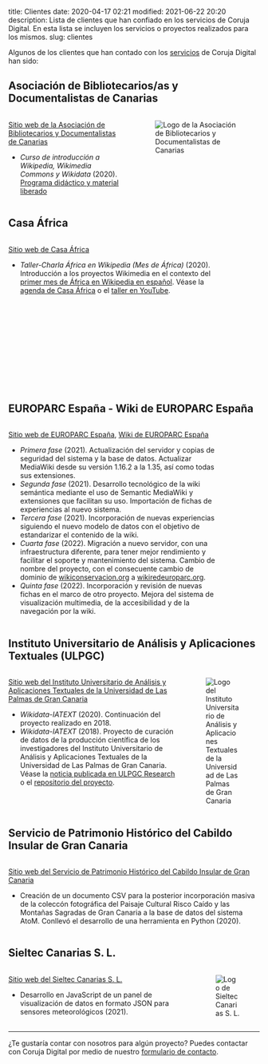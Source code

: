 title: Clientes
date: 2020-04-17 02:21
modified: 2021-06-22 20:20
description: Lista de clientes que han confiado en los servicios de Coruja Digital. En esta lista se incluyen los servicios o proyectos realizados para los mismos.
slug: clientes

Algunos de los clientes que han contado con los [servicios](https://corujadigital.tech/servicios.html) de Coruja Digital han sido:

## Asociación de Bibliotecarios/as y Documentalistas de Canarias

<div class="columns">
<div class="column is-three-fifths">
<p class="is-size-6"><a href="https://bydcanarias.es">Sitio web de la Asociación de Bibliotecarios y Documentalistas de Canarias</a></p>
<ul>
  <li><em>Curso de introducción a Wikipedia, Wikimedia Commons y Wikidata</em> (2020).<br><a href="https://bydcanarias.es/introduccion-wikimedia/">Programa didáctico y material liberado</a></li> 
</ul>
</div>
<div class="column">
<figure class="image has-background-white">
  <img src="theme/byd-canarias_logo.png" alt="Logo de la Asociación de Bibliotecarios y Documentalistas de Canarias" />
</figure>
</div>
</div>

## Casa África

<div class="columns">
<div class="column is-three-fifths">
<p class="is-size-6"><a href="https://casaafrica.es">Sitio web de Casa África</a></p>
<ul>
  <li><em>Taller-Charla África en Wikipedia (Mes de África)</em> (2020). Introducción a los proyectos Wikimedia en el contexto del <a href="https://es.wikipedia.org/wiki/Wikipedia:Mes_de_%C3%81frica/2020">primer mes de África en Wikipedia en español</a>. Véase la <a href="http://www.casafrica.es/agenda_europa_africa.jsp?DS28.PROID=916604">agenda de Casa África</a> o el <a href="https://www.youtube.com/watch?v=faZ8Vhyh4Xw">taller en YouTube</a>. 
</div>
<div class="column">
<figure class="image">
  <img src="theme/casa_africa_logo.jpg" alt="Logo de Casa África" />
</figure>
</div>
</div>

## EUROPARC España - Wiki de EUROPARC España

<div class="columns">
<div class="column is-three-fifths">
<p class="is-size-6"><a href="https://redeuroparc.org">Sitio web de EUROPARC España</a>, <a href="https://wikiredeuroparc.org">Wiki de EUROPARC España</a></p>
<ul>
  <li><em>Primera fase</em> (2021). Actualización del servidor y copias de seguridad del sistema y la base de datos. Actualizar MediaWiki desde su versión 1.16.2 a la 1.35, así como todas sus extensiones.</li>
  <li><em>Segunda fase</em> (2021). Desarrollo tecnológico de la wiki semántica mediante el uso de Semantic MediaWiki y extensiones que facilitan su uso. Importación de fichas de experiencias al nuevo sistema.</li>
  <li><em>Tercera fase</em> (2021). Incorporación de nuevas experiencias siguiendo el nuevo modelo de datos con el objetivo de estandarizar el contenido de la wiki.</li>
  <li><em>Cuarta fase</em> (2022). Migración a nuevo servidor, con una infraestructura diferente, para tener mejor rendimiento y facilitar el soporte y mantenimiento del sistema. Cambio de nombre del proyecto, con el consecuente cambio de dominio de <a href="https://wikiconservacion.org">wikiconservacion.org</a> a <a href="https://wikiredeuroparc.org">wikiredeuroparc.org</a>.</li>
  <li><em>Quinta fase</em> (2022). Incorporación y revisión de nuevas fichas en el marco de otro proyecto. Mejora del sistema de visualización multimedia, de la accesibilidad y de la navegación por la wiki.</li>
</ul>
</div>
<div class="column">
<figure class="image" style="background: white">
  <img src="theme/logo_europarc.png" alt="Logo de EUROPARC España" style="width: 50%" />
</figure>
</div>
</div>

## Instituto Universitario de Análisis y Aplicaciones Textuales (ULPGC)
<div class="columns">
<div class="column is-three-fifths">
<p class="is-size-6"><a href="https://iatext.ulpgc.es">Sitio web del Instituto Universitario de Análisis y Aplicaciones Textuales de la Universidad de Las Palmas de Gran Canaria</a></p>
<ul>
  <li><em>Wikidata-IATEXT</em> (2020). Continuación del proyecto realizado en 2018.
  <li><em>Wikidata-IATEXT</em> (2018). Proyecto de curación de datos de la producción científica de los investigadores del Instituto Universitario de Análisis y Aplicaciones Textuales de la Universidad de Las Palmas de Gran Canaria. Véase la <a href="https://www.research.ulpgc.es/instituto-universitario-iatext-desarrolla-proyecto-wikidata-visibilizar-produccion-cientifica">noticia publicada en ULPGC Research</a> o el <a href="https://github.com/Coruja-Digital/wikidata-iatext">repositorio del proyecto</a>. 
</div>
<div class="column">
<figure class="image">
  <img src="theme/iatext_ulpgc_logo.jpg" alt="Logo del Instituto Universitario de Análisis y Aplicaciones Textuales de la Universidad de Las Palmas de Gran Canaria" />
</figure>
</div>
</div>

## Servicio de Patrimonio Histórico del Cabildo Insular de Gran Canaria
<div class="columns">
<div class="column is-full">
<p class="is-size-6"><a href="https://cabildo.grancanaria.com/-/servicio-servicio-de-cultura-y-patrimonio-histori-1?customArticleId=10277827">Sitio web del Servicio de Patrimonio Histórico del Cabildo Insular de Gran Canaria</a></p>
<ul>
  <li>Creación de un documento CSV para la posterior incorporación masiva de la coleccón fotográfica del Paisaje Cultural Risco Caído y las Montañas Sagradas de Gran Canaria a la base de datos del sistema AtoM. Conllevó el desarrollo de una herramienta en Python (2020).</li>
</ul>
</div>
</div>

## Sieltec Canarias S. L.
<div class="columns">
<div class="column is-three-fifths">
<p class="is-size-6"><a href="https://sieltec.es">Sitio web del Sieltec Canarias S. L.</a></p>
<ul>
  <li>Desarrollo en JavaScript de un panel de visualización de datos en formato JSON para sensores meteorológicos (2021).</li>
</ul>
</div>
<div class="column">
<figure class="image">
  <img src="theme/sieltec_canarias_sl_logo.png" alt="Logo de Sieltec Canarias S. L." />
</figure>
</div>
</div>

<hr>

¿Te gustaría contar con nosotros para algún proyecto? Puedes contactar con Coruja Digital por medio de nuestro [formulario de contacto](https://corujadigital.tech/contactar).
